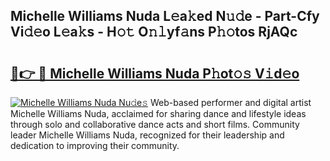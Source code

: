 ## Michelle Williams Nuda L𝚎a𝚔ed N𝚞𝚍e - Part-Cfy Vi𝚍𝚎o L𝚎a𝚔s - H𝚘𝚝 O𝚗𝚕yf𝚊ns P𝚑𝚘tos RjAQc

# <h2><a href="http://kf756g.oniu.top/?m=Michelle+Williams+Nuda">🔗👉 🔴 Michelle Williams Nuda P𝚑ot𝚘𝚜 V𝚒d𝚎o</a></h2>

[![Michelle Williams Nuda Nu𝚍e𝚜](https://i.imgur.com/0qMVB7G.gif)](http://kf756g.oniu.top/?m=Michelle+Williams+Nuda)
Web-based performer and digital artist Michelle Williams Nuda, acclaimed for sharing dance and lifestyle ideas through solo and collaborative dance acts and short films. Community leader Michelle Williams Nuda, recognized for their leadership and dedication to improving their community.  
